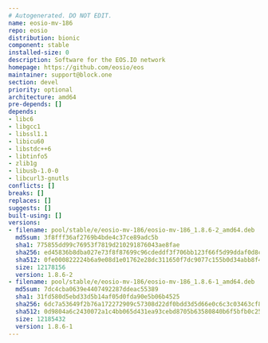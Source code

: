 ```yaml
---
# Autogenerated. DO NOT EDIT.
name: eosio-mv-186
repo: eosio
distribution: bionic
component: stable
installed-size: 0
description: Software for the EOS.IO network
homepage: https://github.com/eosio/eos
maintainer: support@block.one
section: devel
priority: optional
architecture: amd64
pre-depends: []
depends:
- libc6
- libgcc1
- libssl1.1
- libicu60
- libstdc++6
- libtinfo5
- zlib1g
- libusb-1.0-0
- libcurl3-gnutls
conflicts: []
breaks: []
replaces: []
suggests: []
built-using: []
versions:
- filename: pool/stable/e/eosio-mv-186/eosio-mv-186_1.8.6-2_amd64.deb
  md5sum: 3f8fff36af2769b4bde4c37ce89adc5b
  sha1: 775855dd99c76953f7819d210291876043ae8fae
  sha256: ed45836b8dba027e73f8f87699c96cdeddf3f706bb123f66f5d99ddaf0d8cb73
  sha512: 0fe000822224b6a9e08d1e01762e28dc311650f7dc9077c155b0d34abb8f49679ee8ee763693936787f10a6531575e6e286bbf55755d76f3430d4978f4ae7086
  size: 12178156
  version: 1.8.6-2
- filename: pool/stable/e/eosio-mv-186/eosio-mv-186_1.8.6-1_amd64.deb
  md5sum: 7dc4cba0639e4407492287ddeac55389
  sha1: 31fd580d5ebd33d5b14af05d0fda90e5b06b4525
  sha256: 6dc7a53649f2b76a172272909c57308d22df0bdd3d5d66e0c6c3c03463cf8f93
  sha512: 0d9804a6c2430072a1c4bb065d431ea93cebd8705b63580840b6f5bfb0c259278745832c9e0df249b88f43205d6b3b2cf95f5429fddbaa7ad35ae75feb695367
  size: 12185432
  version: 1.8.6-1
---
```


